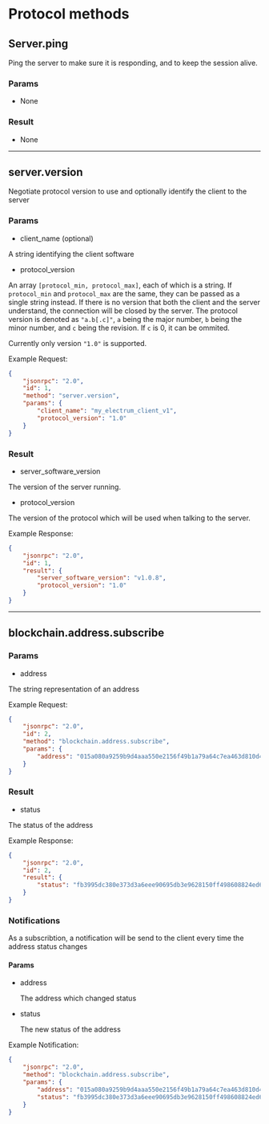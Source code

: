 # Protocol methods

## Server.ping

Ping the server to make sure it is responding, and to keep the session alive.

### Params

- None

### Result

- None

-----

## server.version

Negotiate protocol version to use and optionally identify the client to the server

### Params

- client_name (optional)

A string identifying the client software

- protocol_version

An array `[protocol_min, protocol_max]`, each of which is a string. If `protocol_min` and `protocol_max` are the same, they can be passed
as a single string instead. If there is no version that both the client and the server understand, the connection will be closed by the server.
The protocol version is denoted as `"a.b[.c]"`, `a` being the major number, `b` being the minor number, and `c` being the revision. If `c` is 0, it can be ommited.

Currently only version `"1.0"` is supported.

Example Request:

```json
{
    "jsonrpc": "2.0",
    "id": 1,
    "method": "server.version",
    "params": {
        "client_name": "my_electrum_client_v1",
        "protocol_version": "1.0"
    }
}
```

### Result

- server_software_version

The version of the server running.

- protocol_version

The version of the protocol which will be used when talking to the server.

Example Response:

```json
{
    "jsonrpc": "2.0",
    "id": 1,
    "result": {
        "server_software_version": "v1.0.8",
        "protocol_version": "1.0"
    }
}
```

-----

## blockchain.address.subscribe

### Params

- address

The string representation of an address

Example Request:

```json
{
    "jsonrpc": "2.0",
    "id": 2,
    "method": "blockchain.address.subscribe",
    "params": {
        "address": "015a080a9259b9d4aaa550e2156f49b1a79a64c7ea463d810d4493e8242e6791584fbdac553e6f"
    }
}
```

### Result

- status

The status of the address

Example Response:

```json
{
    "jsonrpc": "2.0",
    "id": 2,
    "result": {
        "status": "fb3995dc380e373d3a6eee90695db3e9628150ff498608824ed62bd07b36929f"
    }
}
```

### Notifications

As a subscribtion, a notification will be send to the client every time the address status changes

#### Params

- address

  The address which changed status

- status
  
  The new status of the address

Example Notification:

```json
{
    "jsonrpc": "2.0",
    "method": "blockchain.address.subscribe",
    "params": {
        "address": "015a080a9259b9d4aaa550e2156f49b1a79a64c7ea463d810d4493e8242e6791584fbdac553e6f",
        "status": "fb3995dc380e373d3a6eee90695db3e9628150ff498608824ed62bd07b36929f"
    }
}
```
